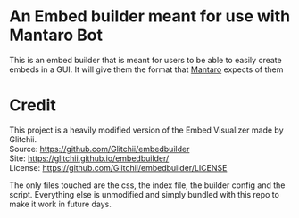 # An Embed builder meant for use with Mantaro Bot

This is an embed builder that is meant for users to be able to easily
create embeds in a GUI. It will give them the format that [Mantaro](https://mantaro.site) expects of them

# Credit
This project is a heavily modified version of the Embed Visualizer made by Glitchii.\
Source: https://github.com/Glitchii/embedbuilder \
Site: https://glitchii.github.io/embedbuilder/ \
License: https://github.com/Glitchii/embedbuilder/LICENSE

The only files touched are the css, the index file, the builder config
and the script. Everything else is unmodified and simply bundled with this repo
to make it work in future days.
